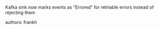Kafka sink now marks events as "Errored" for retriable errors instead of rejecting them

authors: frankh
